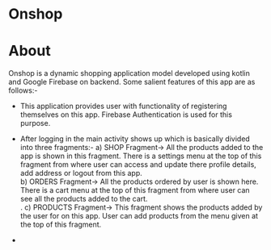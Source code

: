 # Onshop

# About 

Onshop is a dynamic shopping application model developed using kotlin and Google Firebase on backend. Some salient features of this app are as follows:-

* This application provides user with functionality of registering themselves on this app. Firebase Authentication is used for this purpose. 

* After logging in the main activity shows up which is basically divided into three fragments:- 
  a) SHOP Fragment-> All the products added to the app is shown in this fragment. There is a settings menu at the top of this fragment from where user can access and update there profile details, add address or logout from this app.<br/>
  b) ORDERS Fragment-> All the products ordered by user is shown here. There is a cart menu at the top of this fragment from where user can see all the products added to the cart.<br/>.
  c) PRODUCTS Fragment-> This fragment shows the products added by the user for on this app. User can add products from the menu given at the top of this fragment.<br/>
  
* 
